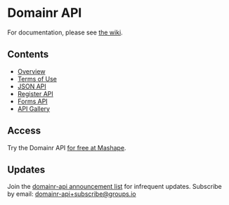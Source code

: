 # Domainr API

For documentation, please see [the wiki](https://github.com/domainr/api/wiki).

## Contents

- [Overview](https://github.com/domainr/api/wiki)
- [Terms of Use](https://github.com/domainr/api/wiki/Terms-of-Use)
- [JSON API](https://github.com/domainr/api/wiki/V1-API)
- [Register API](https://github.com/domainr/api/wiki/Register-API)
- [Forms API](https://github.com/domainr/api/wiki/Forms-API)
- [API Gallery](https://github.com/domainr/api/wiki/API-Gallery)

## Access

Try the Domainr API [for free at Mashape](https://www.mashape.com/nbio/domainr).

## Updates

Join the [domainr-api announcement list](https://groups.io/org/groupsio/domainr-api) for infrequent updates. Subscribe by email: [domainr-api+subscribe@groups.io](mailto:domainr-api+subscribe@groups.io)
